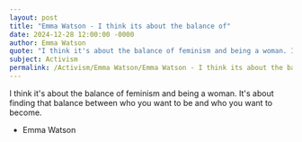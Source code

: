 ```yaml
---
layout: post
title: "Emma Watson - I think its about the balance of"
date: 2024-12-28 12:00:00 -0000
author: Emma Watson
quote: "I think it's about the balance of feminism and being a woman. It's about finding that balance between who you want to be and who you want to become."
subject: Activism
permalink: /Activism/Emma Watson/Emma Watson - I think its about the balance of
---
```


I think it's about the balance of feminism and being a woman. It's about finding that balance between who you want to be and who you want to become.

- Emma Watson
